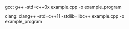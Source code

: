 gcc: g++ -std=c++0x example.cpp -o example_program

clang: clang++ -std=c++11 -stdlib=libc++ example.cpp -o example_program
